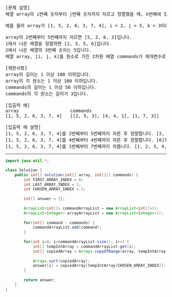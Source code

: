 <pre>
[문제 설명]
배열 array의 i번째 숫자부터 j번째 숫자까지 자르고 정렬했을 때, k번째에 있는 수를 구하려 합니다.

예를 들어 array가 [1, 5, 2, 6, 3, 7, 4], i = 2, j = 5, k = 3이라면

array의 2번째부터 5번째까지 자르면 [5, 2, 6, 3]입니다.
1에서 나온 배열을 정렬하면 [2, 3, 5, 6]입니다.
2에서 나온 배열의 3번째 숫자는 5입니다.
배열 array, [i, j, k]를 원소로 가진 2차원 배열 commands가 매개변수로 주어질 때, commands의 모든 원소에 대해 앞서 설명한 연산을 적용했을 때 나온 결과를 배열에 담아 return 하도록 solution 함수를 작성해주세요.

[제한사항]
array의 길이는 1 이상 100 이하입니다.
array의 각 원소는 1 이상 100 이하입니다.
commands의 길이는 1 이상 50 이하입니다.
commands의 각 원소는 길이가 3입니다.

[입출력 예]
array	                commands	                        return
[1, 5, 2, 6, 3, 7, 4]	[[2, 5, 3], [4, 4, 1], [1, 7, 3]]	[5, 6, 3]

[입출력 예 설명]
[1, 5, 2, 6, 3, 7, 4]를 2번째부터 5번째까지 자른 후 정렬합니다. [2, 3, 5, 6]의 세 번째 숫자는 5입니다.
[1, 5, 2, 6, 3, 7, 4]를 4번째부터 4번째까지 자른 후 정렬합니다. [6]의 첫 번째 숫자는 6입니다.
[1, 5, 2, 6, 3, 7, 4]를 1번째부터 7번째까지 자릅니다. [1, 2, 3, 4, 5, 6, 7]의 세 번째 숫자는 3입니다.
</pre>

---

```java
import java.util.*;

class Solution {
    public int[] solution(int[] array, int[][] commands) {
        int FIRST_ARRAY_INDEX = 0;
        int LAST_ARRAY_INDEX = 1;
        int CHOSEN_ARRAY_INDEX = 2;
        
        int[] answer = {};
        
        ArrayList<int[]> commandArrayList = new ArrayList<int[]>();
        ArrayList<Integer> arrayArrayList = new ArrayList<Integer>();
        
        for(int[] command : commands) {
            commandArrayList.add(command);
        }
        
        for(int i=0; i<commandArrayList.size(); i++) {
            int[] tempIntArray = commandArrayList.get(i);
            int[] copiedArray = Arrays.copyOfRange(array, tempIntArray[FIRST_ARRAY_INDEX], tempIntArray[LAST_ARRAY_INDEX]);
            
            Arrays.sort(copiedArray);
            answer[i] = copiedArray[tempIntArray[CHOSEN_ARRAY_INDEX]];
        }
        
        return answer;
    }
}
```
